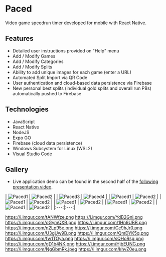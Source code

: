 # Paced
Video game speedrun timer developed for mobile with React Native.

## Features
- Detailed user instructions provided on "Help" menu
- Add / Modify Games
- Add / Modify Categories
- Add / Modify Splits
- Ability to add unique images for each game (enter a URL)
- Automated Split Import via QR Code
- User authentication and cloud-based data persistence via Firebase
- New personal best splits (individual gold splits and overall run PBs) automatically pushed to Firebase

## Technologies
- JavaScript
- React Native
- NodeJS
- Expo GO
- Firebase (cloud data persistence)
- Windows Subsystem for Linux (WSL2)
- Visual Studio Code

## Gallery
- Live application demo can be found in the second half of the [following presentation video](https://youtu.be/5up4RnrGAmk).

| ![Paced1](https://i.imgur.com/tANWfze.png) | ![Paced2](https://i.imgur.com/YdB2Gni.png) |
| ![Paced3](https://i.imgur.com/oGymQXB.png) | ![Paced4](https://i.imgur.com/1Hn9UBB.png) |
| ![Paced1](https://i.imgur.com/tANWfze.png) | ![Paced2](https://i.imgur.com/YdB2Gni.png) |
| ![Paced1](https://i.imgur.com/tANWfze.png) | ![Paced2](https://i.imgur.com/YdB2Gni.png) |
| ![Paced1](https://i.imgur.com/tANWfze.png) | ![Paced2](https://i.imgur.com/YdB2Gni.png) |
| ![Paced1](https://i.imgur.com/tANWfze.png) | ![Paced2](https://i.imgur.com/YdB2Gni.png) |
| ![Paced1](https://i.imgur.com/tANWfze.png) | ![Paced2](https://i.imgur.com/YdB2Gni.png) |
|:---:|:---:|

https://i.imgur.com/tANWfze.png
https://i.imgur.com/YdB2Gni.png
https://i.imgur.com/oGymQXB.png
https://i.imgur.com/1Hn9UBB.png
https://i.imgur.com/n2Lp95e.png
https://i.imgur.com/Cc9hJr0.png
https://i.imgur.com/U3gUw9B.png
https://i.imgur.com/QmDYK5q.png
https://i.imgur.com/fw1TOya.png
https://i.imgur.com/sQHoRsg.png
https://i.imgur.com/gD1b4NK.png
https://i.imgur.com/HjbEUNG.png
https://i.imgur.com/NgGbmRk.jpeg
https://i.imgur.com/khvZ0eu.png
